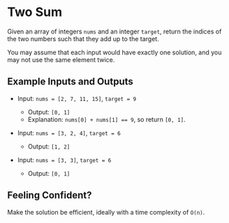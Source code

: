 # Two Sum

Given an array of integers `nums` and an integer `target`, return the indices of the two numbers such that they add up to the target.

You may assume that each input would have exactly one solution, and you may not use the same element twice.

## Example Inputs and Outputs

- Input: `nums = [2, 7, 11, 15]`, `target = 9`
  - Output: `[0, 1]`
  - Explanation: `nums[0] + nums[1] == 9`, so return `[0, 1]`.

- Input: `nums = [3, 2, 4]`, `target = 6`
  - Output: `[1, 2]`

- Input: `nums = [3, 3]`, `target = 6`
  - Output: `[0, 1]`

## Feeling Confident?

Make the solution be efficient, ideally with a time complexity of `O(n)`.

